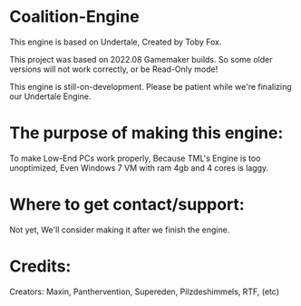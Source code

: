 # Coalition-Engine

This engine is based on Undertale, Created by Toby Fox.

This project was based on 2022.08 Gamemaker builds. So some older versions will not work correctly, or be Read-Only mode!

This engine is still-on-development. Please be patient while we're finalizing our Undertale Engine.

# The purpose of making this engine:

To make Low-End PCs work properly, Because TML's Engine is too unoptimized, Even Windows 7 VM with ram 4gb and 4 cores is laggy.

# Where to get contact/support:

Not yet, We'll consider making it after we finish the engine.

# Credits:

Creators:
Maxin, Panthervention, Supereden, Pilzdeshimmels, RTF, (etc)

